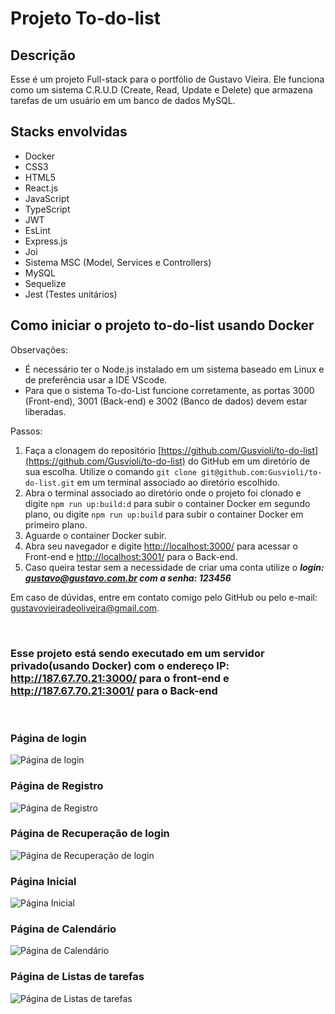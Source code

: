 # Projeto To-do-list

## Descrição

Esse é um projeto Full-stack para o portfólio de Gustavo Vieira. Ele funciona como um sistema C.R.U.D (Create, Read, Update e Delete) que armazena tarefas de um usuário em um banco de dados MySQL.

## Stacks envolvidas

- Docker
- CSS3
- HTML5
- React.js
- JavaScript
- TypeScript
- JWT
- EsLint
- Express.js
- Joi
- Sistema MSC (Model, Services e Controllers)
- MySQL
- Sequelize
- Jest (Testes unitários)

## Como iniciar o projeto to-do-list usando Docker

Observações:

- É necessário ter o Node.js instalado em um sistema baseado em Linux e de preferência usar a IDE VScode.
- Para que o sistema To-do-List funcione corretamente, as portas 3000 (Front-end), 3001 (Back-end) e 3002 (Banco de dados) devem estar liberadas.

Passos:

1. Faça a clonagem do repositório [https://github.com/Gusvioli/to-do-list](https://github.com/Gusvioli/to-do-list) do GitHub em um diretório de sua escolha. Utilize o comando `git clone git@github.com:Gusvioli/to-do-list.git` em um terminal associado ao diretório escolhido.
2. Abra o terminal associado ao diretório onde o projeto foi clonado e digite `npm run up:build:d` para subir o container Docker em segundo plano, ou digite `npm run up:build` para subir o container Docker em primeiro plano.
3. Aguarde o container Docker subir.
4. Abra seu navegador e digite [http://localhost:3000/](http://localhost:3000/) para acessar o Front-end e [http://localhost:3001/](http://localhost:3001/) para o Back-end.
5. Caso queira testar sem a necessidade de criar uma conta utilize o ***login: gustavo@gustavo.com.br com a senha: 123456***

Em caso de dúvidas, entre em contato comigo pelo GitHub ou pelo e-mail: <gustavovieiradeoliveira@gmail.com>.

<br />

### Esse projeto está sendo executado em um servidor privado(usando Docker) com o endereço IP: <http://187.67.70.21:3000/> para o front-end e <http://187.67.70.21:3001/> para o Back-end

<br />

### Página de login

![Página de login](imgs/pag_login.png)

### Página de Registro

![Página de Registro](imgs/pag_register.png)

### Página de Recuperação de login

![Página de Recuperação de login](imgs/pag_recuperar_login.png)

### Página Inicial

![Página Inicial](imgs/pag_inicial.png)

### Página de Calendário

![Página de Calendário](imgs/pag_calendar.png)

### Página de Listas de tarefas

![Página de Listas de tarefas](imgs/pag_lists.png)
